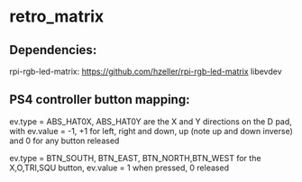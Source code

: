 # retro_matrix

## Dependencies:
rpi-rgb-led-matrix: https://github.com/hzeller/rpi-rgb-led-matrix
libevdev

## PS4 controller button mapping:

ev.type = ABS_HAT0X, ABS_HAT0Y are the X and Y directions on the D pad, with ev.value = -1, +1 
	for left, right and down, up (note up and down inverse) and 0 for any button released

ev.type = BTN_SOUTH, BTN_EAST, BTN_NORTH,BTN_WEST for the X,O,TRI,SQU button, ev.value = 
	1 when pressed, 0 released 